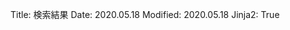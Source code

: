 Title: 検索結果
Date: 2020.05.18
Modified: 2020.05.18
Jinja2: True

<script async src="https://cse.google.com/cse.js?cx={{ GOOGLE_CSE_ID }}"></script>
<div class="gcse-searchresults-only"></div>
